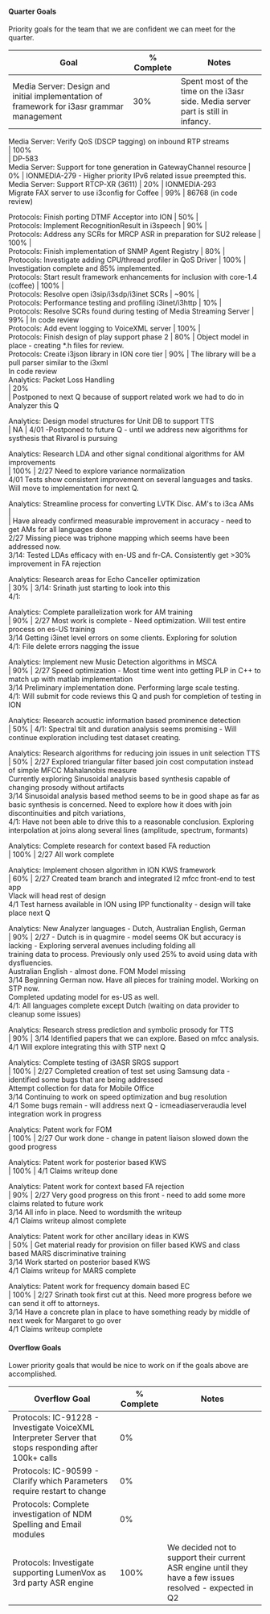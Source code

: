 #### Quarter Goals

Priority goals for the team that we are confident we can meet for the quarter.

Goal  |  % Complete  |  Notes   
---|---|---  
Media Server: Design and initial implementation of framework for i3asr grammar management  |  30%  |  Spent most of the time on the i3asr side.  Media server part is still in infancy.   
  
Media Server: Verify QoS (DSCP tagging) on inbound RTP streams   
|  100%   
|  ﻿DP-583  
Media Server: Support for tone generation in GatewayChannel resource  |  0%  |  IONMEDIA-279 - Higher priority IPv6 related issue preempted this.   
Media Server: Support RTCP-XR (﻿3611)  |  20%  |  ﻿﻿IONMEDIA-293  
Migrate FAX server to use i3config for Coffee  |  99%  |  86768 (in code review)   
  
Protocols: Finish porting DTMF Acceptor into ION  |  50%  |    
Protocols: Implement RecognitionResult in i3speech  |  90%  |    
Protocols: Address any SCRs for MRCP ASR in preparation for SU2 release  |  100%  |    
Protocols: Finish implementation of SNMP Agent Registry  |  80%  |    
Protocols: Investigate adding CPU/thread profiler in QoS Driver  |  100%  |  Investigation complete and 85% implemented.   
Protocols: Start result framework enhancements for inclusion with core-1.4 (coffee)  |  100%  |    
Protocols: Resolve open i3sip/i3sdp/i3inet SCRs  |  ~90%  |    
Protocols: Performance testing and profiling i3inet/i3http  |  10%  |    
Protocols: Resolve SCRs found during testing of Media Streaming Server  |  99%  |  In code review   
Protocols: Add event logging to VoiceXML server  |  100%  |    
Protocols: Finish design of play support phase 2 |  80%  |  Object model in place - creating *.h files for review.   
Protocols: Create i3json library in ION core tier  |  90%  |  The library will be a pull parser similar to the i3xml   
In code review   
Analytics: Packet Loss Handling   
|  20%   
|  Postponed to next Q because of support related work we had to do in Analyzer this Q   
  
Analytics: Design model structures for Unit DB to support TTS   
|  NA  |  4/01 -Postponed to future Q - until we address new algorithms for systhesis that Rivarol is pursuing   
  
Analytics: Research LDA and other signal conditional algorithms for AM improvements   
|  100%  |  2/27 Need to explore variance normalization   
4/01 Tests show consistent improvement on several languages and tasks. Will move to implementation for next Q.   
  
Analytics: Streamline process for converting LVTK Disc. AM's to i3ca AMs   
|    
|  Have already confirmed measurable improvement in accuracy - need to get AMs for all languages done   
2/27 Missing piece was triphone mapping which seems have been addressed now.   
3/14: Tested LDAs efficacy with en-US and fr-CA. Consistently get >30% improvement in FA rejection   
  
Analytics: Research areas for Echo Canceller optimization   
|  30%  |  3/14: Srinath just starting to look into this   
4/1:   
  
Analytics: Complete parallelization work for AM training   
|  90%  |  2/27 Most work is complete - Need optimization. Will test entire process on es-US training   
3/14 Getting i3inet level errors on some clients. Exploring for solution   
4/1: File delete errors nagging the issue   
  
Analytics: Implement new Music Detection algorithms in MSCA   
|  90%  |  2/27 Speed optimization - Most time went into getting PLP in C++ to match up with matlab implementation   
3/14 Preliminary implementation done. Performing large scale testing.   
4/1: Will submit for code reviews this Q and push for completion of testing in ION   
  
Analytics: Research acoustic information based prominence detection   
|  50%  |  4/1: Spectral tilt and duration analysis seems promising - Will continue exploration including test dataset creating.   
  
Analytics: Research algorithms for reducing join issues in unit selection TTS   
|  50%  |  2/27 Explored triangular filter based join cost computation instead of simple MFCC Mahalanobis measure   
       Currently exploring Sinusoidal analysis based synthesis capable of changing prosody without artifacts   
3/14 Sinusoidal analysis based method seems to be in good shape as far as basic synthesis is concerned. Need to explore how it does with join discontinuities and pitch variations,   
4/1: Have not been able to drive this to a reasonable conclusion. Exploring interpolation at joins along several lines (amplitude, spectrum, formants)   
  
Analytics: Complete research for context based FA reduction   
|  100%  |  2/27 All work complete   
  
Analytics: Implement chosen algorithm in ION KWS framework   
|  60%  |  2/27 Created team branch and integrated I2 mfcc front-end to test app   
        Vlack will head rest of design   
4/1 Test harness available in ION using IPP functionality - design will take place next Q   
  
Analytics: New Analyzer languages - Dutch, Australian English, German   
|  90%  |  2/27 - Dutch is in quagmire - model seems OK but accuracy is lacking - Exploring serveral avenues including folding all   
          training data to process. Previously only used 25% to avoid using data with dysfluencies.   
          Australian English - almost done. FOM Model missing   
3/14 Beginning German now. Have all pieces for training model. Working on STP now.   
       Completed updating model for es-US as well.   
4/1: All languages complete except Dutch (waiting on data provider to cleanup some issues)   
  
Analytics: Research stress prediction and symbolic prosody for TTS   
|  90%  |  3/14 Identified papers that we can explore. Based on mfcc analysis.   
4/1  Will explore integrating this with STP next Q   
  
Analytics: Complete testing of i3ASR SRGS support   
|  100%  |  2/27 Completed creation of test set using Samsung data - identified some bugs that are being addressed   
         Attempt collection for data for Mobile Office   
3/14 Continuing to work on speed optimization and bug resolution   
4/1   Some bugs remain - will address next Q - icmeadiaserveraudia level integration work in progress   
  
Analytics: Patent work for FOM   
|  100%  |  2/27 Our work done - change in patent liaison slowed down the good progress   
  
Analytics: Patent work for posterior based KWS   
|  100%  |  4/1 Claims writeup done   
  
Analytics: Patent work for context based FA rejection   
|  90%  |  2/27 Very good progress on this front - need to add some more claims related to future work   
3/14 All info in place. Need to wordsmith the writeup   
4/1 Claims writeup almost complete   
  
Analytics: Patent work for other ancillary ideas in KWS   
|  50%  |  Get material ready for provision on filler based KWS and class based MARS discriminative training   
3/14 Work started on posterior based KWS   
4/1 Claims writeup for MARS complete   
  
Analytics: Patent work for frequency domain based EC   
|  100%  |  2/27 Srinath took first cut at this. Need more progress before we can send it off to attorneys.   
3/14 Have a concrete plan in place to have something ready by middle of next week for Margaret to go over   
4/1 Claims writeup complete   
  
  
#### Overflow Goals

Lower priority goals that would be nice to work on if the goals above are accomplished.

Overflow Goal  |  % Complete  |  Notes   
---|---|---  
Protocols: IC-91228 - Investigate VoiceXML Interpreter Server that stops responding after 100k+ calls  |  0%  |    
Protocols: IC-90599 - Clarify which Parameters require restart to change  |  0%  |    
Protocols: Complete investigation of NDM Spelling and Email modules  |  0%  |    
Protocols: Investigate supporting LumenVox as 3rd party ASR engine  |  100%  |  We decided not to support their current ASR engine until they have a few issues resolved - expected in Q2 
